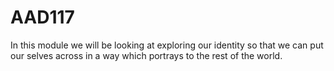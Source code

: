 # AAD117
In this module we will be looking at exploring our identity so that we can put our selves across in  a way which portrays to the rest of the world. 

